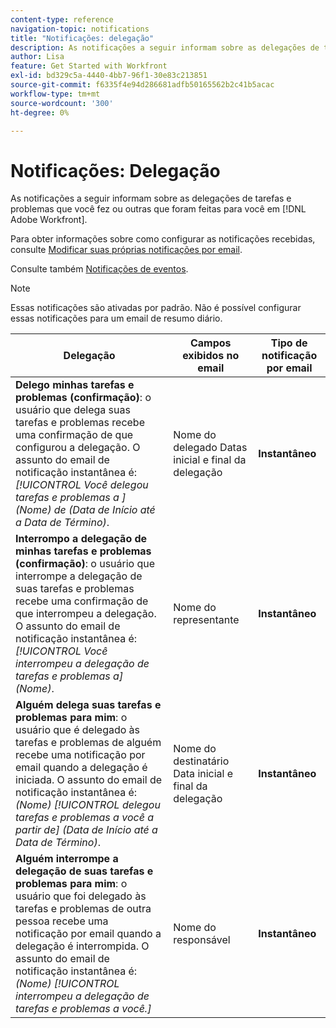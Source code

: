 ```yaml
---
content-type: reference
navigation-topic: notifications
title: "Notificações: delegação"
description: As notificações a seguir informam sobre as delegações de tarefas e problemas que você fez ou outras feitas para você no Adobe Workfront.
author: Lisa
feature: Get Started with Workfront
exl-id: bd329c5a-4440-4bb7-96f1-30e83c213851
source-git-commit: f6335f4e94d286681adfb50165562b2c41b5acac
workflow-type: tm+mt
source-wordcount: '300'
ht-degree: 0%

---
```


# Notificações: Delegação

As notificações a seguir informam sobre as delegações de tarefas e problemas que você fez ou outras que foram feitas para você em [!DNL Adobe Workfront].

Para obter informações sobre como configurar as notificações recebidas, consulte [Modificar suas próprias notificações por email](activate-or-deactivate-your-own-event-notifications.md).

Consulte também [Notificações de eventos](event-notifications.md).

>[!NOTE]
>
>Essas notificações são ativadas por padrão. Não é possível configurar essas notificações para um email de resumo diário.

| Delegação | Campos exibidos no email | Tipo de notificação por email |
|------------------------------------------------------------------------------------------------------------------------------------------------------------------------------------------------------------------------------------------------------------------------------------------------|-----------------------------------------------------|----------------------------|
| **Delego minhas tarefas e problemas (confirmação)**: o usuário que delega suas tarefas e problemas recebe uma confirmação de que configurou a delegação. O assunto do email de notificação instantânea é: *[!UICONTROL Você delegou tarefas e problemas a ] (Nome) de (Data de Início até a Data de Término)*. | Nome do delegado Datas inicial e final da delegação | **Instantâneo** |
| **Interrompo a delegação de minhas tarefas e problemas (confirmação)**: o usuário que interrompe a delegação de suas tarefas e problemas recebe uma confirmação de que interrompeu a delegação. O assunto do email de notificação instantânea é: *[!UICONTROL Você interrompeu a delegação de tarefas e problemas a] (Nome)*. | Nome do representante | **Instantâneo** |
| **Alguém delega suas tarefas e problemas para mim**: o usuário que é delegado às tarefas e problemas de alguém recebe uma notificação por email quando a delegação é iniciada. O assunto do email de notificação instantânea é: *(Nome) [!UICONTROL delegou tarefas e problemas a você a partir de] (Data de Início até a Data de Término)*. | Nome do destinatário Data inicial e final da delegação | **Instantâneo** |
| **Alguém interrompe a delegação de suas tarefas e problemas para mim**: o usuário que foi delegado às tarefas e problemas de outra pessoa recebe uma notificação por email quando a delegação é interrompida. O assunto do email de notificação instantânea é: *(Nome) [!UICONTROL interrompeu a delegação de tarefas e problemas a você.]* | Nome do responsável | **Instantâneo** |
